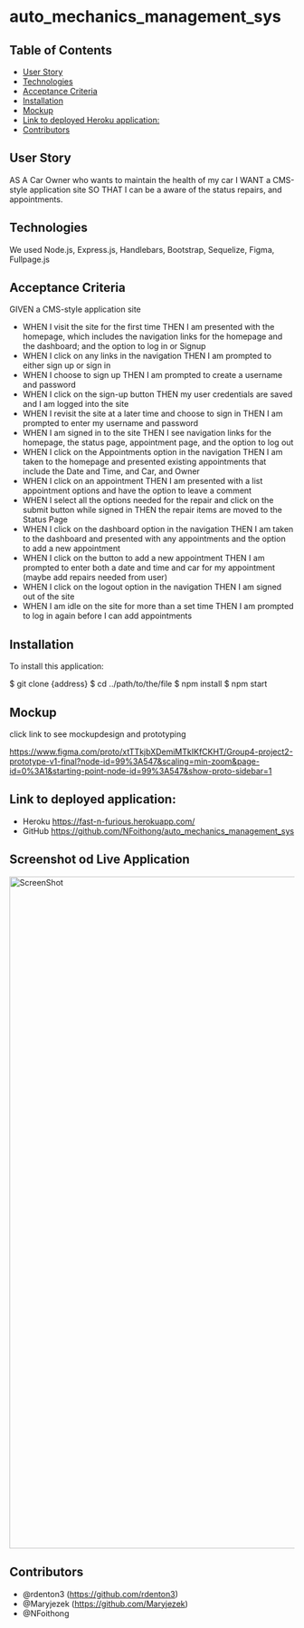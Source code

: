 # auto_mechanics_management_sys

## Table of Contents

  - [User Story](#user-story)
  - [Technologies](#technologies)
  - [Acceptance Criteria](#acceptance-criteria)
  - [Installation](#installation)
  - [Mockup](#mockup)
  - [Link to deployed Heroku application:](#link-to-deployed-heroku-application)
  - [Contributors](#contributors)

## User Story
AS A Car Owner who wants to maintain the health of my car
I WANT a CMS-style application site
SO THAT I can be a aware of the status repairs, and appointments.

## Technologies
We used Node.js, Express.js, Handlebars, Bootstrap, Sequelize, Figma, Fullpage.js

## Acceptance Criteria
GIVEN a CMS-style application site
- WHEN I visit the site for the first time
THEN I am presented with the homepage, which includes the navigation links for the homepage and the dashboard; and the option to log in or Signup
- WHEN I click on any links in the navigation
  THEN I am prompted to either sign up or sign in
- WHEN I choose to sign up
  THEN I am prompted to create a username and password
- WHEN I click on the sign-up button
  THEN my user credentials are saved and I am logged into the site
- WHEN I revisit the site at a later time and choose to sign in
  THEN I am prompted to enter my username and password
- WHEN I am signed in to the site
  THEN I see navigation links for the homepage, the status page, appointment page, and the option to log out
- WHEN I click on the Appointments option in the navigation
  THEN I am taken to the homepage and presented existing appointments that include the Date and Time, and Car, and Owner
- WHEN I click on an appointment
  THEN I am presented with a list appointment options and have the option to leave a comment
- WHEN I select all the options needed for the repair and click on the submit button while signed in
  THEN the repair items are moved to the Status Page 
- WHEN I click on the dashboard option in the navigation
  THEN I am taken to the dashboard and presented with any appointments and the option to add a new appointment
- WHEN I click on the button to add a new appointment
  THEN I am prompted to enter both a date and time and car for my appointment (maybe add repairs needed from user)
- WHEN I click on the logout option in the navigation
  THEN I am signed out of the site
- WHEN I am idle on the site for more than a set time
  THEN  I am prompted to log in again before I can add appointments

## Installation

To install this application: 

$ git clone {address}
$ cd ../path/to/the/file
$ npm install
$ npm start

## Mockup

click link to see mockupdesign and prototyping

https://www.figma.com/proto/xtTTkjbXDemiMTkIKfCKHT/Group4-project2-prototype-v1-final?node-id=99%3A547&scaling=min-zoom&page-id=0%3A1&starting-point-node-id=99%3A547&show-proto-sidebar=1

## Link to deployed application:
 - Heroku https://fast-n-furious.herokuapp.com/ 
 - GitHub https://github.com/NFoithong/auto_mechanics_management_sys

## Screenshot od Live Application

<img width="1186" alt="ScreenShot" src="https://user-images.githubusercontent.com/69065671/158042302-a2c8d1c5-f4e4-4ac1-9df5-0343870c0464.png">

## Contributors
- @rdenton3 (https://github.com/rdenton3)
- @Maryjezek (https://github.com/Maryjezek)
- @NFoithong
